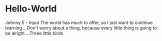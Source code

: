 # Hello-World
Johnny 5 - Input
The world has much to offer, so I just want to continue learning...
Don't worry about a thing, because every little thing is going to be alright....Three little birds
